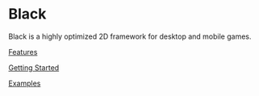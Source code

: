 # Black

Black is a highly optimized 2D framework for desktop and mobile games.  

[Features](http://blacksmith2d.io/#features)

[Getting Started](http://blacksmith2d.io/Docs/Tutorials/Getting%20Started)

[Examples](http://blacksmith2d.io/Docs/Examples)

